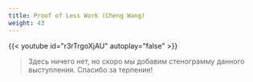 ```yaml
---
title: Proof of Less Work (Cheng Wang)
weight: 43
---
```


{{< youtube id="r3rTrgoXjAU" autoplay="false" >}}

>Здесь ничего нет, но скоро мы добавим стенограмму данного выступления. Спасибо за терпение!
